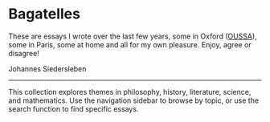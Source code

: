 # Bagatelles

These are essays I wrote over the last few years,
some in Oxford ([OUSSA](https://www.conted.ox.ac.uk/about/oussa)),
some in Paris, some at home and all for my own pleasure.
Enjoy, agree or disagree!

Johannes Siedersleben

---

This collection explores themes in philosophy, history, literature, science, and mathematics.
Use the navigation sidebar to browse by topic, or use the search function to find specific essays.
